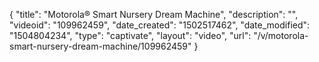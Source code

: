 {
    "title": "Motorola&reg; Smart Nursery Dream Machine",
    "description": "",
    "videoid": "109962459",
    "date_created": "1502517462",
    "date_modified": "1504804234",
    "type": "captivate",
    "layout": "video",
    "url": "\/v\/motorola-smart-nursery-dream-machine\/109962459"
}